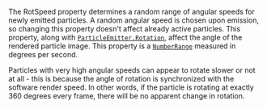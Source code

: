 The RotSpeed property determines a random range of angular speeds for
newly emitted particles. A random angular speed is chosen upon emission,
so changing this property doesn't affect already active particles. This
property, along with [`ParticleEmitter.Rotation`](https://create.roblox.com/docs/reference/engine/classes/ParticleEmitter#Rotation), affect the angle of
the rendered particle image. This property is a [`NumberRange`](https://create.roblox.com/docs/reference/engine/datatypes/NumberRange)
measured in degrees per second.

Particles with very high angular speeds can appear to rotate slower or not
at all - this is because the angle of rotation is synchronized with the
software render speed. In other words, if the particle is rotating at
exactly 360 degrees every frame, there will be no apparent change in
rotation.